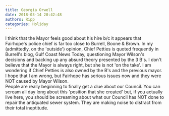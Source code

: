 ```yaml
---
title: Georgia Orwell
date: 2018-03-14 20:42:48
authors: Ripp
categories: Holiday
---
```


 I think that the Mayor feels good about his hire b/c it appears that Fairhope's police chief is far too close to Burrell, Boone &amp; Brown.  In my (admittedly, on the 'outside') opinion, Chief Petties is quoted frequently in Burrell's blog, Gulf Coast News Today, questioning Mayor Wilson's decisions and backing up any absurd theory presented by the 3 B's.   I don't believe that the Mayor is always right, but she is not 'on the take'.  I am wondering if Chief Petties is also owned by the B's and the previous mayor.  I hope that I am wrong, but Fairhope has serious issues now and they were NOT caused by Mayor Wilson.  
People are really beginning to finally get a clue about our Council.
You can scream all day long about this 'position that she created' but, if you actually live here, you should be screaming about what our Council has NOT done to repair the antiquated sewer system.  They are making noise to distract from their total ineptitude.